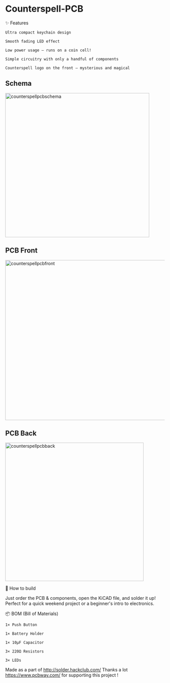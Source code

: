 # Counterspell-PCB
✨ Features

    Ultra compact keychain design

    Smooth fading LED effect

    Low power usage – runs on a coin cell!

    Simple circuitry with only a handful of components

    Counterspell logo on the front – mysterious and magical

## Schema
<img width="455" alt="counterspellpcbschema" src="https://github.com/user-attachments/assets/7ea49807-a44a-44d1-9b12-f7ebc6c29561" />

## PCB Front
<img width="505" alt="counterspellpcbfront" src="https://github.com/user-attachments/assets/d2c7db3c-0f9b-40ab-8bc3-62424ffa8169" />

## PCB Back
<img width="437" alt="counterspellpcbback" src="https://github.com/user-attachments/assets/51fcf9af-29df-408b-9b38-19407a4fabf9" />


🔧 How to build

Just order the PCB & components, open the KiCAD file, and solder it up! Perfect for a quick weekend project or a beginner's intro to electronics.

📦 BOM (Bill of Materials)

    1× Push Button

    1× Battery Holder

    1× 10µF Capacitor

    3× 220Ω Resistors

    3× LEDs

Made as a part of http://solder.hackclub.com/
Thanks a lot https://www.pcbway.com/ for supporting this project !
